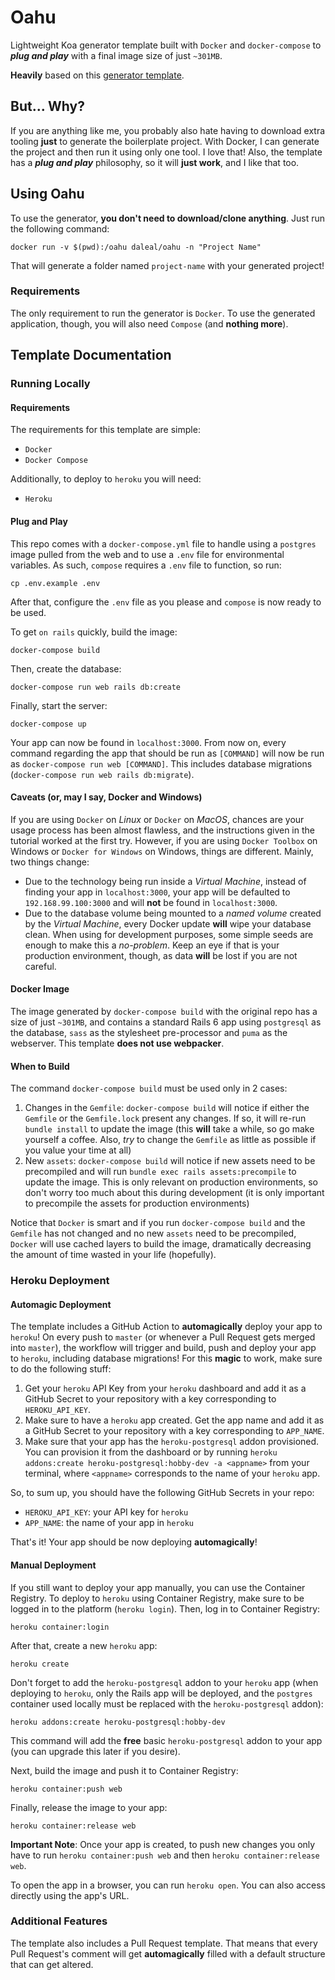 # Oahu

Lightweight Koa generator template built with `Docker` and `docker-compose` to **_plug and play_** with a final image size of just `~301MB`.

**Heavily** based on this [generator template](https://github.com/IIC2513/generator-template).

## But... **Why**?

If you are anything like me, you probably also hate having to download extra tooling **just** to generate the boilerplate project. With Docker, I can generate the project and then run it using only one tool. I love that! Also, the template has a **_plug and play_** philosophy, so it will **just work**, and I like that too.

## Using Oahu

To use the generator, **you don't need to download/clone anything**. Just run the following command:

```
docker run -v $(pwd):/oahu daleal/oahu -n "Project Name"
```

That will generate a folder named `project-name` with your generated project!

### Requirements

The only requirement to run the generator is `Docker`. To use the generated application, though, you will also need `Compose` (and **nothing more**).

## Template Documentation

### Running Locally

#### Requirements

The requirements for this template are simple:

* `Docker`
* `Docker Compose`

Additionally, to deploy to `heroku` you will need:

* `Heroku`

#### Plug and Play

This repo comes with a `docker-compose.yml` file to handle using a `postgres` image pulled from the web and to use a `.env` file for environmental variables. As such, `compose` requires a `.env` file to function, so run:

```
cp .env.example .env
```

After that, configure the `.env` file as you please and `compose` is now ready to be used.

To get `on rails` quickly, build the image:

```
docker-compose build
```

Then, create the database:

```
docker-compose run web rails db:create
```

Finally, start the server:

```
docker-compose up
```

Your app can now be found in `localhost:3000`. From now on, every command regarding the app that should be run as `[COMMAND]` will now be run as `docker-compose run web [COMMAND]`. This includes database migrations (`docker-compose run web rails db:migrate`).

#### Caveats (or, may I say, Docker and Windows)

If you are using `Docker` on _Linux_ or `Docker` on _MacOS_, chances are your usage process has been almost flawless, and the instructions given in the tutorial worked at the first try. However, if you are using `Docker Toolbox` on Windows or `Docker for Windows` on Windows, things are different. Mainly, two things change:

* Due to the technology being run inside a _Virtual Machine_, instead of finding your app in `localhost:3000`, your app will be defaulted to `192.168.99.100:3000` and will **not** be found in `localhost:3000`.
* Due to the database volume being mounted to a _named volume_ created by the _Virtual Machine_, every Docker update **will** wipe your database clean. When using for development purposes, some simple seeds are enough to make this a _no-problem_. Keep an eye if that is your production environment, though, as data **will** be lost if you are not careful.

#### Docker Image

The image generated by `docker-compose build` with the original repo has a size of just `~301MB`, and contains a standard Rails 6 app using `postgresql` as the database, `sass` as the stylesheet pre-processor and `puma` as the webserver. This template **does not use webpacker**.

#### When to Build

The command `docker-compose build` must be used only in 2 cases:

1. Changes in the `Gemfile`: `docker-compose build` will notice if either the `Gemfile` or the `Gemfile.lock` present any changes. If so, it will re-run `bundle install` to update the image (this **will** take a while, so go make yourself a coffee. Also, _try_ to change the `Gemfile` as little as possible if you value your time at all)
2. New `assets`: `docker-compose build` will notice if new assets need to be precompiled and will run `bundle exec rails assets:precompile` to update the image. This is only relevant on production environments, so don't worry too much about this during development (it is only important to precompile the assets for production environments)

Notice that `Docker` is smart and if you run `docker-compose build` and the `Gemfile` has not changed and no new `assets` need to be precompiled, `Docker` will use cached layers to build the image, dramatically decreasing the amount of time wasted in your life (hopefully).

### Heroku Deployment

#### Automagic Deployment

The template includes a GitHub Action to **automagically** deploy your app to `heroku`! On every push to `master` (or whenever a Pull Request gets merged into `master`), the workflow will trigger and build, push and deploy your app to `heroku`, including database migrations! For this **magic** to work, make sure to do the following stuff:

1. Get your `heroku` API Key from your `heroku` dashboard and add it as a GitHub Secret to your repository with a key corresponding to `HEROKU_API_KEY`.
2. Make sure to have a `heroku` app created. Get the app name and add it as a GitHub Secret to your repository with a key corresponding to `APP_NAME`.
3. Make sure that your app has the `heroku-postgresql` addon provisioned. You can provision it from the dashboard or by running `heroku addons:create heroku-postgresql:hobby-dev -a <appname>` from your terminal, where `<appname>` corresponds to the name of your `heroku` app.

So, to sum up, you should have the following GitHub Secrets in your repo:

- `HEROKU_API_KEY`: your API key for `heroku`
- `APP_NAME`: the name of your app in `heroku`

That's it! Your app should be now deploying **automagically**!

#### Manual Deployment

If you still want to deploy your app manually, you can use the Container Registry. To deploy to `heroku` using Container Registry, make sure to be logged in to the platform (`heroku login`). Then, log in to Container Registry:

```
heroku container:login
```

After that, create a new `heroku` app:

```
heroku create
```

Don't forget to add the `heroku-postgresql` addon to your `heroku` app (when deploying to `heroku`, only the Rails app will be deployed, and the `postgres` container used locally must be replaced with the `heroku-postgresql` addon):

```
heroku addons:create heroku-postgresql:hobby-dev
```

This command will add the **free** basic `heroku-postgresql` addon to your app (you can upgrade this later if you desire).

Next, build the image and push it to Container Registry:

```
heroku container:push web
```

Finally, release the image to your app:

```
heroku container:release web
```

**Important Note**: Once your app is created, to push new changes you only have to run `heroku container:push web` and then `heroku container:release web`.

To open the app in a browser, you can run `heroku open`. You can also access directly using the app's URL.

### Additional Features

The template also includes a Pull Request template. That means that every Pull Request's comment will get **automagically** filled with a default structure that can get altered.
